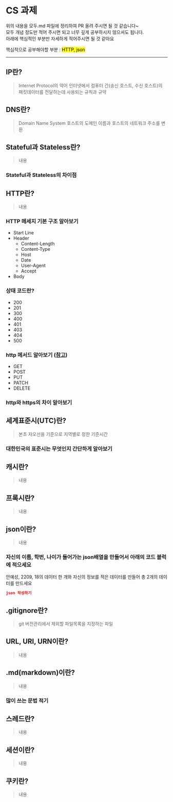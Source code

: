# CS 과제

위의 내용을 모두.md 파일에 정리하여 PR 올려 주시면 될 것 같습니다~<br>
모두 개념 정도만 적어 주시면 되고 너무 깊게 공부하시지 않으셔도 됩니다.<br>
아래에 핵심적인 부분만 자세하게 적어주시면 될 것 같아요<br>

핵심적으로 공부해야할 부분 : <mark>HTTP, json<mark><br>

- - -

## IP란?
> Internet Protocol의 약어
> 인터넷에서 컴퓨터 간(송신 호스트, 수신 호스트)의 패킷데이터를 전달하는데 사용되는 규칙과 규약

## DNS란?
> Domain Name System
> 호스트의 도메인 이름과 호스트의 네트워크 주소를 변환

## Stateful과 Stateless란?
> 내용

### Stateful과 Stateless의 차이점

## HTTP란?
> 내용
### HTTP 메세지 기본 구조 알아보기
- Start Line
- Header
  - Content-Length
  - Content-Type
  - Host
  - Date
  - User-Agent
  - Accept
- Body
### 상태 코드란?
- 200
- 201
- 300
- 400
- 401
- 403
- 404
- 500
### http 메서드 알아보기 ([참고](https://inpa.tistory.com/entry/WEB-%F0%9F%8C%90-HTTP-%EB%A9%94%EC%84%9C%EB%93%9C-%EC%A2%85%EB%A5%98-%ED%86%B5%EC%8B%A0-%EA%B3%BC%EC%A0%95-%F0%9F%92%AF-%EC%B4%9D%EC%A0%95%EB%A6%AC))
- GET
- POST
- PUT
- PATCH
- DELETE
### http와 https의 차이 알아보기

## 세계표준시(UTC)란?
> 본초 자오선을 기준으로 지역별로 정한 기준시간
### 대한민국의 표준시는 무엇인지 **간단**하게 알아보기

## 캐시란?
> 내용

## 프록시란?
> 내용

## json이란?
> 내용
### 자신의 이름, 학번, 나이가 들어가는 json배열을 만들어서 아래의 코드 블럭에 적으세요
안예성, 2209, 18의 데이터 한 개와 자신의 정보를 적은 데이터를 만들어 총 2개의 데이터를 만드세요
```json
json 작성하기
```

## .gitignore란?
> git 버전관리에서 제외할 파일목록을 지정하는 파일

## URL, URI, URN이란?
> 내용

## .md(markdown)이란?
> 내용
### 많이 쓰는 문법 적기

## 스레드란?
> 내용

## 세션이란?
> 내용

## 쿠키란?
> 내용
